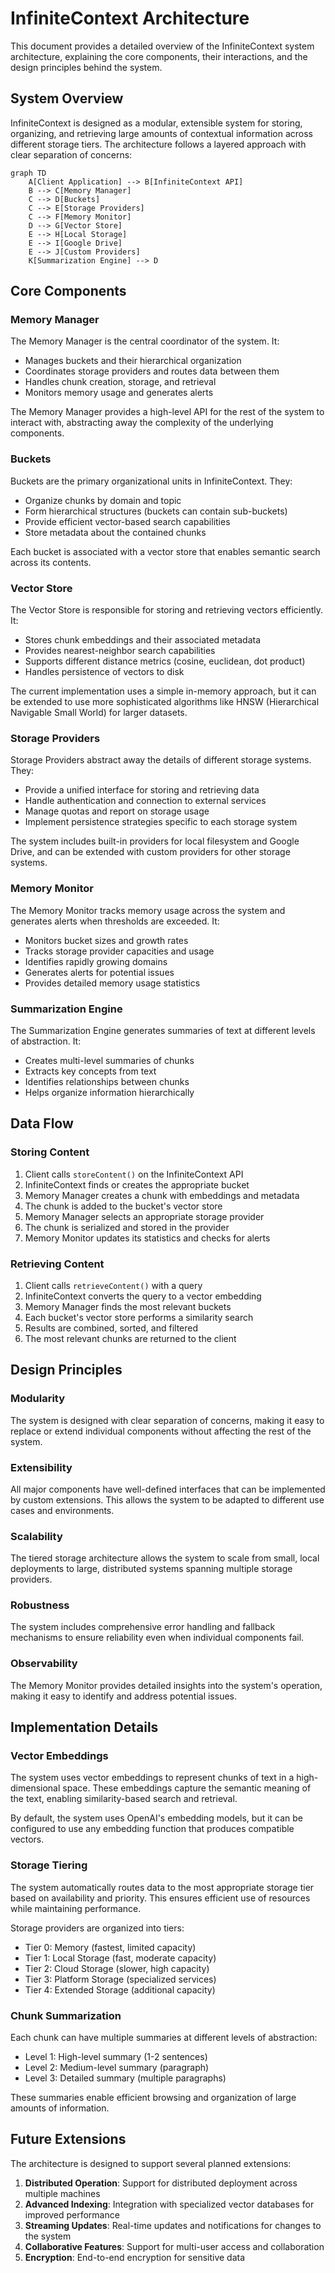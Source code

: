 # InfiniteContext Architecture

This document provides a detailed overview of the InfiniteContext system architecture, explaining the core components, their interactions, and the design principles behind the system.

## System Overview

InfiniteContext is designed as a modular, extensible system for storing, organizing, and retrieving large amounts of contextual information across different storage tiers. The architecture follows a layered approach with clear separation of concerns:

```mermaid
graph TD
    A[Client Application] --> B[InfiniteContext API]
    B --> C[Memory Manager]
    C --> D[Buckets]
    C --> E[Storage Providers]
    C --> F[Memory Monitor]
    D --> G[Vector Store]
    E --> H[Local Storage]
    E --> I[Google Drive]
    E --> J[Custom Providers]
    K[Summarization Engine] --> D
```

## Core Components

### Memory Manager

The Memory Manager is the central coordinator of the system. It:

- Manages buckets and their hierarchical organization
- Coordinates storage providers and routes data between them
- Handles chunk creation, storage, and retrieval
- Monitors memory usage and generates alerts

The Memory Manager provides a high-level API for the rest of the system to interact with, abstracting away the complexity of the underlying components.

### Buckets

Buckets are the primary organizational units in InfiniteContext. They:

- Organize chunks by domain and topic
- Form hierarchical structures (buckets can contain sub-buckets)
- Provide efficient vector-based search capabilities
- Store metadata about the contained chunks

Each bucket is associated with a vector store that enables semantic search across its contents.

### Vector Store

The Vector Store is responsible for storing and retrieving vectors efficiently. It:

- Stores chunk embeddings and their associated metadata
- Provides nearest-neighbor search capabilities
- Supports different distance metrics (cosine, euclidean, dot product)
- Handles persistence of vectors to disk

The current implementation uses a simple in-memory approach, but it can be extended to use more sophisticated algorithms like HNSW (Hierarchical Navigable Small World) for larger datasets.

### Storage Providers

Storage Providers abstract away the details of different storage systems. They:

- Provide a unified interface for storing and retrieving data
- Handle authentication and connection to external services
- Manage quotas and report on storage usage
- Implement persistence strategies specific to each storage system

The system includes built-in providers for local filesystem and Google Drive, and can be extended with custom providers for other storage systems.

### Memory Monitor

The Memory Monitor tracks memory usage across the system and generates alerts when thresholds are exceeded. It:

- Monitors bucket sizes and growth rates
- Tracks storage provider capacities and usage
- Identifies rapidly growing domains
- Generates alerts for potential issues
- Provides detailed memory usage statistics

### Summarization Engine

The Summarization Engine generates summaries of text at different levels of abstraction. It:

- Creates multi-level summaries of chunks
- Extracts key concepts from text
- Identifies relationships between chunks
- Helps organize information hierarchically

## Data Flow

### Storing Content

1. Client calls `storeContent()` on the InfiniteContext API
2. InfiniteContext finds or creates the appropriate bucket
3. Memory Manager creates a chunk with embeddings and metadata
4. The chunk is added to the bucket's vector store
5. Memory Manager selects an appropriate storage provider
6. The chunk is serialized and stored in the provider
7. Memory Monitor updates its statistics and checks for alerts

### Retrieving Content

1. Client calls `retrieveContent()` with a query
2. InfiniteContext converts the query to a vector embedding
3. Memory Manager finds the most relevant buckets
4. Each bucket's vector store performs a similarity search
5. Results are combined, sorted, and filtered
6. The most relevant chunks are returned to the client

## Design Principles

### Modularity

The system is designed with clear separation of concerns, making it easy to replace or extend individual components without affecting the rest of the system.

### Extensibility

All major components have well-defined interfaces that can be implemented by custom extensions. This allows the system to be adapted to different use cases and environments.

### Scalability

The tiered storage architecture allows the system to scale from small, local deployments to large, distributed systems spanning multiple storage providers.

### Robustness

The system includes comprehensive error handling and fallback mechanisms to ensure reliability even when individual components fail.

### Observability

The Memory Monitor provides detailed insights into the system's operation, making it easy to identify and address potential issues.

## Implementation Details

### Vector Embeddings

The system uses vector embeddings to represent chunks of text in a high-dimensional space. These embeddings capture the semantic meaning of the text, enabling similarity-based search and retrieval.

By default, the system uses OpenAI's embedding models, but it can be configured to use any embedding function that produces compatible vectors.

### Storage Tiering

The system automatically routes data to the most appropriate storage tier based on availability and priority. This ensures efficient use of resources while maintaining performance.

Storage providers are organized into tiers:

- Tier 0: Memory (fastest, limited capacity)
- Tier 1: Local Storage (fast, moderate capacity)
- Tier 2: Cloud Storage (slower, high capacity)
- Tier 3: Platform Storage (specialized services)
- Tier 4: Extended Storage (additional capacity)

### Chunk Summarization

Each chunk can have multiple summaries at different levels of abstraction:

- Level 1: High-level summary (1-2 sentences)
- Level 2: Medium-level summary (paragraph)
- Level 3: Detailed summary (multiple paragraphs)

These summaries enable efficient browsing and organization of large amounts of information.

## Future Extensions

The architecture is designed to support several planned extensions:

1. **Distributed Operation**: Support for distributed deployment across multiple machines
2. **Advanced Indexing**: Integration with specialized vector databases for improved performance
3. **Streaming Updates**: Real-time updates and notifications for changes to the system
4. **Collaborative Features**: Support for multi-user access and collaboration
5. **Encryption**: End-to-end encryption for sensitive data
